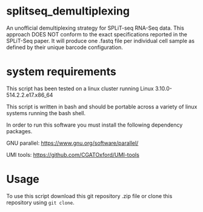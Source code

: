 # splitseq_demultiplexing
An unofficial demultiplexing strategy for SPLiT-seq RNA-Seq data.  This approach DOES NOT conform to the exact specifications reported in the SPLiT-Seq paper. It will produce one .fastq file per individual cell sample as defined by their unique barcode configuration.  

# system requirements
This script has been tested on a linux cluster running Linux 3.10.0-514.2.2.e17.x86_64 

This script is written in bash and should be portable across a variety of linux systems running the bash shell.

In order to run this software you must install the following dependency packages.

GNU parallel: https://www.gnu.org/software/parallel/

UMI tools: https://github.com/CGATOxford/UMI-tools

# Usage
To use this script download this git repository .zip file or clone this repository using `git clone`.


